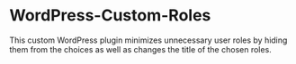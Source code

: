 # WordPress-Custom-Roles
This custom WordPress plugin minimizes unnecessary user roles by hiding them from the choices as well as changes the title of the chosen roles.
